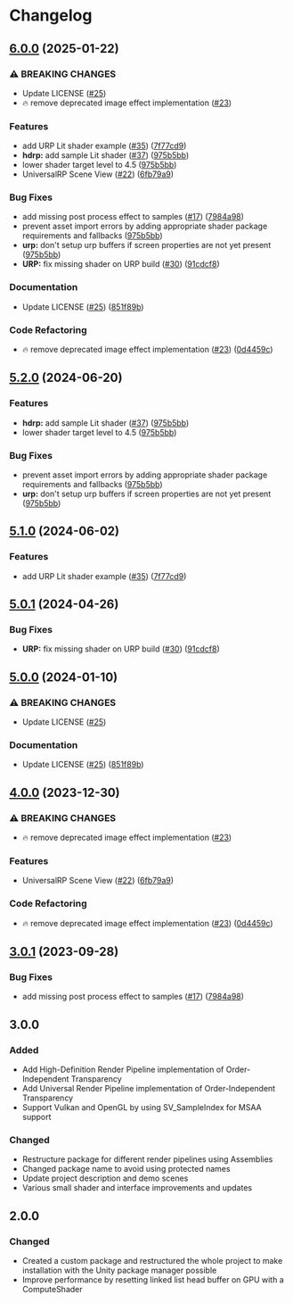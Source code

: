 # Changelog

## [6.0.0](https://github.com/SnowWindSaveYou/oit-unity/compare/v5.2.0...v6.0.0) (2025-01-22)


### ⚠ BREAKING CHANGES

* Update LICENSE ([#25](https://github.com/SnowWindSaveYou/oit-unity/issues/25))
* :fire: remove deprecated image effect implementation ([#23](https://github.com/SnowWindSaveYou/oit-unity/issues/23))

### Features

* add URP Lit shader example ([#35](https://github.com/SnowWindSaveYou/oit-unity/issues/35)) ([7f77cd9](https://github.com/SnowWindSaveYou/oit-unity/commit/7f77cd938ebc6baef1540d9a4f9545fc471bbf65))
* **hdrp:** add sample Lit shader ([#37](https://github.com/SnowWindSaveYou/oit-unity/issues/37)) ([975b5bb](https://github.com/SnowWindSaveYou/oit-unity/commit/975b5bbd324c98ef3a9cd9c0f4f1cad8dbc84099))
* lower shader target level to 4.5 ([975b5bb](https://github.com/SnowWindSaveYou/oit-unity/commit/975b5bbd324c98ef3a9cd9c0f4f1cad8dbc84099))
* UniversalRP Scene View ([#22](https://github.com/SnowWindSaveYou/oit-unity/issues/22)) ([6fb79a9](https://github.com/SnowWindSaveYou/oit-unity/commit/6fb79a906a67ca9f5323488241df82cabc4cfdb0))


### Bug Fixes

* add missing post process effect to samples ([#17](https://github.com/SnowWindSaveYou/oit-unity/issues/17)) ([7984a98](https://github.com/SnowWindSaveYou/oit-unity/commit/7984a98e737c2abd36fc14f6dcfc2c40d07292bc))
* prevent asset import errors by adding appropriate shader package requirements and fallbacks ([975b5bb](https://github.com/SnowWindSaveYou/oit-unity/commit/975b5bbd324c98ef3a9cd9c0f4f1cad8dbc84099))
* **urp:** don't setup urp buffers if screen properties are not yet present ([975b5bb](https://github.com/SnowWindSaveYou/oit-unity/commit/975b5bbd324c98ef3a9cd9c0f4f1cad8dbc84099))
* **URP:** fix missing shader on URP build ([#30](https://github.com/SnowWindSaveYou/oit-unity/issues/30)) ([91cdcf8](https://github.com/SnowWindSaveYou/oit-unity/commit/91cdcf8610cfaf04e6b4c2c7e55d7abb054d4066))


### Documentation

* Update LICENSE ([#25](https://github.com/SnowWindSaveYou/oit-unity/issues/25)) ([851f89b](https://github.com/SnowWindSaveYou/oit-unity/commit/851f89bc361c258b44c319731ee363ecf130cd15))


### Code Refactoring

* :fire: remove deprecated image effect implementation ([#23](https://github.com/SnowWindSaveYou/oit-unity/issues/23)) ([0d4459c](https://github.com/SnowWindSaveYou/oit-unity/commit/0d4459c94866c500f2bd6a64d600ce9738569635))

## [5.2.0](https://github.com/happy-turtle/oit-unity/compare/v5.1.0...v5.2.0) (2024-06-20)


### Features

* **hdrp:** add sample Lit shader ([#37](https://github.com/happy-turtle/oit-unity/issues/37)) ([975b5bb](https://github.com/happy-turtle/oit-unity/commit/975b5bbd324c98ef3a9cd9c0f4f1cad8dbc84099))
* lower shader target level to 4.5 ([975b5bb](https://github.com/happy-turtle/oit-unity/commit/975b5bbd324c98ef3a9cd9c0f4f1cad8dbc84099))


### Bug Fixes

* prevent asset import errors by adding appropriate shader package requirements and fallbacks ([975b5bb](https://github.com/happy-turtle/oit-unity/commit/975b5bbd324c98ef3a9cd9c0f4f1cad8dbc84099))
* **urp:** don't setup urp buffers if screen properties are not yet present ([975b5bb](https://github.com/happy-turtle/oit-unity/commit/975b5bbd324c98ef3a9cd9c0f4f1cad8dbc84099))

## [5.1.0](https://github.com/happy-turtle/oit-unity/compare/v5.0.1...v5.1.0) (2024-06-02)


### Features

* add URP Lit shader example ([#35](https://github.com/happy-turtle/oit-unity/issues/35)) ([7f77cd9](https://github.com/happy-turtle/oit-unity/commit/7f77cd938ebc6baef1540d9a4f9545fc471bbf65))

## [5.0.1](https://github.com/happy-turtle/oit-unity/compare/v5.0.0...v5.0.1) (2024-04-26)


### Bug Fixes

* **URP:** fix missing shader on URP build ([#30](https://github.com/happy-turtle/oit-unity/issues/30)) ([91cdcf8](https://github.com/happy-turtle/oit-unity/commit/91cdcf8610cfaf04e6b4c2c7e55d7abb054d4066))

## [5.0.0](https://github.com/happy-turtle/oit-unity/compare/v4.0.0...v5.0.0) (2024-01-10)


### ⚠ BREAKING CHANGES

* Update LICENSE ([#25](https://github.com/happy-turtle/oit-unity/issues/25))

### Documentation

* Update LICENSE ([#25](https://github.com/happy-turtle/oit-unity/issues/25)) ([851f89b](https://github.com/happy-turtle/oit-unity/commit/851f89bc361c258b44c319731ee363ecf130cd15))

## [4.0.0](https://github.com/happy-turtle/oit-unity/compare/v3.0.1...v4.0.0) (2023-12-30)


### ⚠ BREAKING CHANGES

* :fire: remove deprecated image effect implementation ([#23](https://github.com/happy-turtle/oit-unity/issues/23))

### Features

* UniversalRP Scene View ([#22](https://github.com/happy-turtle/oit-unity/issues/22)) ([6fb79a9](https://github.com/happy-turtle/oit-unity/commit/6fb79a906a67ca9f5323488241df82cabc4cfdb0))


### Code Refactoring

* :fire: remove deprecated image effect implementation ([#23](https://github.com/happy-turtle/oit-unity/issues/23)) ([0d4459c](https://github.com/happy-turtle/oit-unity/commit/0d4459c94866c500f2bd6a64d600ce9738569635))

## [3.0.1](https://github.com/happy-turtle/oit-unity/compare/3.0.0...v3.0.1) (2023-09-28)


### Bug Fixes

* add missing post process effect to samples ([#17](https://github.com/happy-turtle/oit-unity/issues/17)) ([7984a98](https://github.com/happy-turtle/oit-unity/commit/7984a98e737c2abd36fc14f6dcfc2c40d07292bc))

## 3.0.0

### Added

- Add High-Definition Render Pipeline implementation of Order-Independent Transparency
- Add Universal Render Pipeline implementation of Order-Independent Transparency
- Support Vulkan and OpenGL by using SV_SampleIndex for MSAA support

### Changed

- Restructure package for different render pipelines using Assemblies
- Changed package name to avoid using protected names
- Update project description and demo scenes
- Various small shader and interface improvements and updates

## 2.0.0

### Changed

- Created a custom package and restructured the whole project to make installation with the Unity package manager
  possible
- Improve performance by resetting linked list head buffer on GPU with a ComputeShader
